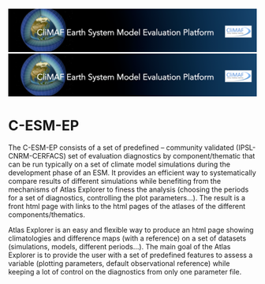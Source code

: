 ![](https://github.com/jservonnat/C-ESM-EP/blob/master/share/fp_template/CESMEP_bandeau.png)
![relative](share/fp_template/CESMEP_bandeau.png)



# C-ESM-EP

The C-ESM-EP consists of a set of predefined – community validated (IPSL-CNRM-CERFACS) set of evaluation diagnostics by component/thematic that can be run typically on a set of climate model simulations during the development phase of an ESM. It provides an efficient way to systematically compare results of different simulations while benefiting from the mechanisms of Atlas Explorer to finess the analysis (choosing the periods for a set of diagnostics, controlling the plot parameters…).
The result is a front html page with links to the html pages of the atlases of the different components/thematics.

Atlas Explorer is an easy and flexible way to produce an html page showing climatologies and difference maps (with a reference) on a set of datasets (simulations, models, different periods…).
The main goal of the Atlas Explorer is to provide the user with a set of predefined features to assess a variable (plotting parameters, default observational reference) while keeping a lot of control on the diagnostics from only one parameter file.


